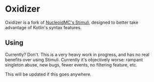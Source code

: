 # Oxidizer
Oxidizer is a fork of [NucleoidMC's Stimuli](https://github.com/NucleoidMC/stimuli), designed to better take advantage of Kotlin's syntax features.

## Using
Currently? Don't. This is a very heavy work in progress, and has no real benefits over using Stimuli.
Currently it's objectively worse: rampant singleton abuse, new bugs, fewer events, no filtering feature, etc.

This will be updated if this goes anywhere.